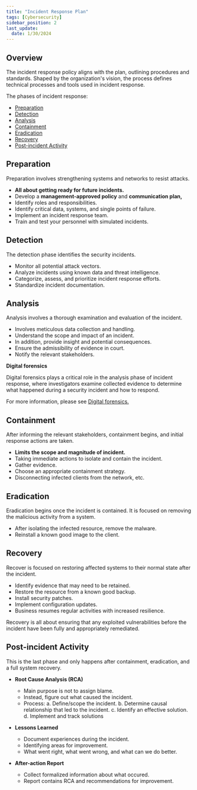 ```yaml
---
title: "Incident Response Plan"
tags: [Cybersecurity]
sidebar_position: 2
last_update:
  date: 1/30/2024
---
```



## Overview

The incident response policy aligns with the plan, outlining procedures and standards. Shaped by the organization's vision, the process defines technical processes and tools used in incident response. 

The phases of incident response:

- [Preparation](#preparation)
- [Detection](#detection)
- [Analysis](#analysis)
- [Containment](#containment)
- [Eradication](#eradication)
- [Recovery](#recovery)
- [Post-incident Activity](#post-incident-activity)


## Preparation

Preparation involves strengthening systems and networks to resist attacks. 

- **All about getting ready for future incidents.**
- Develop a **management-approved policy** and **communication plan,**
- Identify roles and responsibilities.
- Identify critical data, systems, and single points of failure.
- Implement an incident response team.
- Train and test your personnel with simulated incidents.

## Detection

The detection phase identifies the security incidents.

- Monitor all potential attack vectors.
- Analyze incidents using known data and threat intelligence.
- Categorize, assess, and prioritize incident response efforts.
- Standardize incident documentation.

## Analysis

Analysis involves a thorough examination and evaluation of the incident.

- Involves meticulous data collection and handling.
- Understand the scope and impact of an incident.
- In addition, provide insight and potential consequences.
- Ensure the admissibility of evidence in court.
- Notify the relevant stakeholders.

**Digital forensics**

Digital forensics plays a critical role in the analysis phase of incident response, where investigators examine collected evidence to determine what happened during a security incident and how to respond. 

For more information, please see [Digital forensics.](../007-Incident-Response/020-Digital-Forensics.md)


## Containment

After informing the relevant stakeholders, containment begins, and initial response actions are taken.

- **Limits the scope and magnitude of incident.**
- Taking immediate actions to isolate and contain the incident.
- Gather evidence.
- Choose an appropriate containment strategy.
- Disconnecting infected clients from the network, etc.

## Eradication 

Eradication begins once the incident is contained. It is focused on removing the malicious activity from a system.

- After isolating the infected resource, remove the malware.
- Reinstall a known good image to the client.

## Recovery 

Recover is focused on restoring affected systems to their normal state after the incident.

- Identify evidence that may need to be retained.
- Restore the resource from a known good backup.
- Install security patches. 
- Implement configuration updates.
- Business resumes regular activities with increased resilience.

Recovery is all about ensuring that any exploited vulnerabilities before the incident have been fully and appropriately remediated.


## Post-incident Activity

This is the last phase and only happens after containment, eradication, and a full system recovery.

- **Root Cause Analysis (RCA)**
 
  - Main purpose is not to assign blame. 
  - Instead, figure out what caused the incident.
  - Process:
      a. Define/scope the incident.
      b. Determine causal relationship that led to the incident.
      c. Identify an effective solution.
      d. Implement and track solutions

- **Lessons Learned**
  - Document experiences during the incident.
  - Identifying areas for improvement.
  - What went right, what went wrong, and what can we do better.

- **After-action Report**
  - Collect formalized information about what occured.
  - Report contains RCA and recommendations for improvement.


